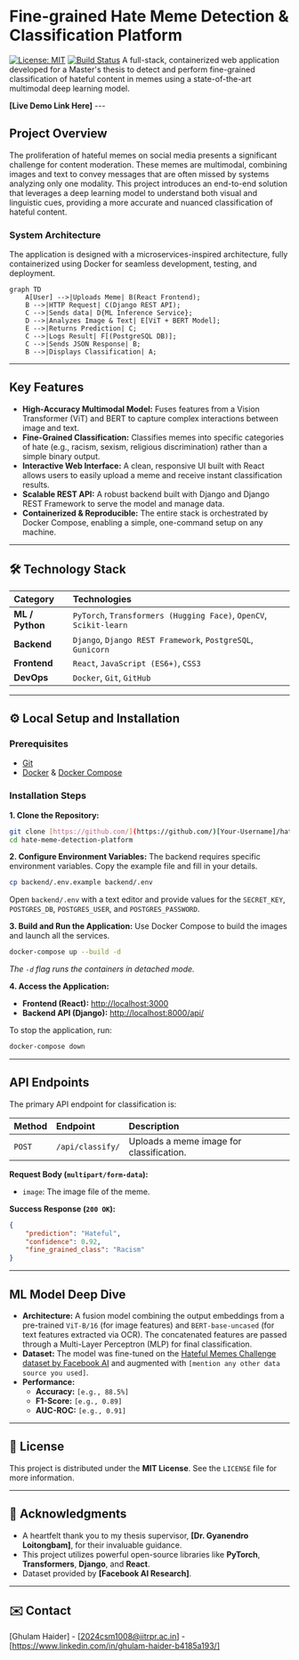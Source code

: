 # Fine-grained Hate Meme Detection & Classification Platform

[![License: MIT](https://img.shields.io/badge/License-MIT-yellow.svg)](https://opensource.org/licenses/MIT)
[![Build Status](https://img.shields.io/badge/build-passing-brightgreen.svg)](...) A full-stack, containerized web application developed for a Master's thesis to detect and perform fine-grained classification of hateful content in memes using a state-of-the-art multimodal deep learning model.

**[Live Demo Link Here]** ---

##  Project Overview

The proliferation of hateful memes on social media presents a significant challenge for content moderation. These memes are multimodal, combining images and text to convey messages that are often missed by systems analyzing only one modality. This project introduces an end-to-end solution that leverages a deep learning model to understand both visual and linguistic cues, providing a more accurate and nuanced classification of hateful content.

### System Architecture
The application is designed with a microservices-inspired architecture, fully containerized using Docker for seamless development, testing, and deployment.

```mermaid
graph TD
    A[User] -->|Uploads Meme| B(React Frontend);
    B -->|HTTP Request| C(Django REST API);
    C -->|Sends data| D{ML Inference Service};
    D -->|Analyzes Image & Text| E[ViT + BERT Model];
    E -->|Returns Prediction| C;
    C -->|Logs Result| F[(PostgreSQL DB)];
    C -->|Sends JSON Response| B;
    B -->|Displays Classification| A;
```

---

## Key Features

-   **High-Accuracy Multimodal Model:** Fuses features from a Vision Transformer (ViT) and BERT to capture complex interactions between image and text.
-   **Fine-Grained Classification:** Classifies memes into specific categories of hate (e.g., racism, sexism, religious discrimination) rather than a simple binary output.
-   **Interactive Web Interface:** A clean, responsive UI built with React allows users to easily upload a meme and receive instant classification results.
-   **Scalable REST API:** A robust backend built with Django and Django REST Framework to serve the model and manage data.
-   **Containerized & Reproducible:** The entire stack is orchestrated by Docker Compose, enabling a simple, one-command setup on any machine.

---

## 🛠 Technology Stack

| Category      | Technologies                                                                          |
| :------------ | :------------------------------------------------------------------------------------ |
| **ML / Python** | `PyTorch`, `Transformers (Hugging Face)`, `OpenCV`, `Scikit-learn`                      |
| **Backend** | `Django`, `Django REST Framework`, `PostgreSQL`, `Gunicorn`                             |
| **Frontend** | `React`, `JavaScript (ES6+)`, `CSS3`                                           |
| **DevOps** | `Docker`, `Git`, `GitHub`                                             |

---

## ⚙ Local Setup and Installation

### Prerequisites
-   [Git](https://git-scm.com/)
-   [Docker](https://www.docker.com/products/docker-desktop/) & [Docker Compose](https://docs.docker.com/compose/install/)

### Installation Steps

**1. Clone the Repository:**
```bash
git clone [https://github.com/](https://github.com/)[Your-Username]/hate-meme-detection-platform.git
cd hate-meme-detection-platform
```

**2. Configure Environment Variables:**
The backend requires specific environment variables. Copy the example file and fill in your details.
```bash
cp backend/.env.example backend/.env
```
Open `backend/.env` with a text editor and provide values for the `SECRET_KEY`, `POSTGRES_DB`, `POSTGRES_USER`, and `POSTGRES_PASSWORD`.

**3. Build and Run the Application:**
Use Docker Compose to build the images and launch all the services.
```bash
docker-compose up --build -d
```
*The `-d` flag runs the containers in detached mode.*

**4. Access the Application:**
-   **Frontend (React):** [http://localhost:3000](http://localhost:3000)
-   **Backend API (Django):** [http://localhost:8000/api/](http://localhost:8000/api/)

To stop the application, run:
```bash
docker-compose down
```

---

## API Endpoints

The primary API endpoint for classification is:

| Method | Endpoint             | Description                                  |
| :----- | :------------------- | :------------------------------------------- |
| `POST` | `/api/classify/`     | Uploads a meme image for classification.     |

**Request Body (`multipart/form-data`):**
-   `image`: The image file of the meme.

**Success Response (`200 OK`):**
```json
{
    "prediction": "Hateful",
    "confidence": 0.92,
    "fine_grained_class": "Racism"
}
```

---

## ML Model Deep Dive

-   **Architecture:** A fusion model combining the output embeddings from a pre-trained `ViT-B/16` (for image features) and `BERT-base-uncased` (for text features extracted via OCR). The concatenated features are passed through a Multi-Layer Perceptron (MLP) for final classification.
-   **Dataset:** The model was fine-tuned on the [Hateful Memes Challenge dataset by Facebook AI](https://ai.facebook.com/hateful_memes/) and augmented with `[mention any other data source you used]`.
-   **Performance:**
    -   **Accuracy:** `[e.g., 88.5%]`
    -   **F1-Score:** `[e.g., 0.89]`
    -   **AUC-ROC:** `[e.g., 0.91]`

---

## 📜 License

This project is distributed under the **MIT License**. See the `LICENSE` file for more information.

---

## 🙏 Acknowledgments

-   A heartfelt thank you to my thesis supervisor, **[Dr. Gyanendro Loitongbam]**, for their invaluable guidance.
-   This project utilizes powerful open-source libraries like **PyTorch**, **Transformers**, **Django**, and **React**.
-   Dataset provided by **[Facebook AI Research]**.

---

## ✉️ Contact

[Ghulam Haider] - [2024csm1008@iitrpr.ac.in] - [https://www.linkedin.com/in/ghulam-haider-b4185a193/]
